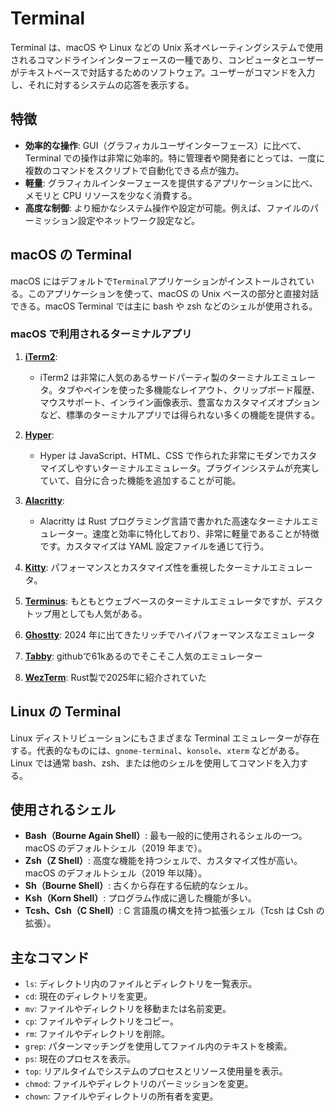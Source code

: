 # Terminal

Terminal は、macOS や Linux などの Unix 系オペレーティングシステムで使用されるコマンドラインインターフェースの一種であり、コンピュータとユーザーがテキストベースで対話するためのソフトウェア。ユーザーがコマンドを入力し、それに対するシステムの応答を表示する。

## 特徴

- **効率的な操作**: GUI（グラフィカルユーザインターフェース）に比べて、Terminal での操作は非常に効率的。特に管理者や開発者にとっては、一度に複数のコマンドをスクリプトで自動化できる点が強力。
- **軽量**: グラフィカルインターフェースを提供するアプリケーションに比べ、メモリと CPU リソースを少なく消費する。
- **高度な制御**: より細かなシステム操作や設定が可能。例えば、ファイルのパーミッション設定やネットワーク設定など。

## macOS の Terminal

macOS にはデフォルトで`Terminal`アプリケーションがインストールされている。このアプリケーションを使って、macOS の Unix ベースの部分と直接対話できる。macOS Terminal では主に bash や zsh などのシェルが使用される。

### macOS で利用されるターミナルアプリ

1. **[iTerm2](https://iterm2.com/)**:

   - iTerm2 は非常に人気のあるサードパーティ製のターミナルエミュレータ。タブやペインを使った多機能なレイアウト、クリップボード履歴、マウスサポート、インライン画像表示、豊富なカスタマイズオプションなど、標準のターミナルアプリでは得られない多くの機能を提供する。

2. **[Hyper](https://hyper.is/)**:

   - Hyper は JavaScript、HTML、CSS で作られた非常にモダンでカスタマイズしやすいターミナルエミュレータ。プラグインシステムが充実していて、自分に合った機能を追加することが可能。

3. **[Alacritty](https://github.com/alacritty/alacritty)**:

   - Alacritty は Rust プログラミング言語で書かれた高速なターミナルエミュレーター。速度と効率に特化しており、非常に軽量であることが特徴です。カスタマイズは YAML 設定ファイルを通じて行う。

4. **[Kitty](https://sw.kovidgoyal.net/kitty/)**: パフォーマンスとカスタマイズ性を重視したターミナルエミュレータ。
5. **[Terminus](https://termius.com/)**: もともとウェブベースのターミナルエミュレータですが、デスクトップ用としても人気がある。
6. **[Ghostty](https://ghostty.org/)**: 2024 年に出てきたリッチでハイパフォーマンスなエミュレータ
7. **[Tabby](https://tabby.sh/)**: githubで61kあるのでそこそこ人気のエミュレーター
8. **[WezTerm](https://wezfurlong.org/wezterm/)**: Rust製で2025年に紹介されていた

## Linux の Terminal

Linux ディストリビューションにもさまざまな Terminal エミュレーターが存在する。代表的なものには、`gnome-terminal`、`konsole`、`xterm` などがある。Linux では通常 bash、zsh、または他のシェルを使用してコマンドを入力する。

## 使用されるシェル

- **Bash（Bourne Again Shell）**: 最も一般的に使用されるシェルの一つ。macOS のデフォルトシェル（2019 年まで）。
- **Zsh（Z Shell）**: 高度な機能を持つシェルで、カスタマイズ性が高い。macOS のデフォルトシェル（2019 年以降）。
- **Sh（Bourne Shell）**: 古くから存在する伝統的なシェル。
- **Ksh（Korn Shell）**: プログラム作成に適した機能が多い。
- **Tcsh、Csh（C Shell）**: C 言語風の構文を持つ拡張シェル（Tcsh は Csh の拡張）。

## 主なコマンド

- `ls`: ディレクトリ内のファイルとディレクトリを一覧表示。
- `cd`: 現在のディレクトリを変更。
- `mv`: ファイルやディレクトリを移動または名前変更。
- `cp`: ファイルやディレクトリをコピー。
- `rm`: ファイルやディレクトリを削除。
- `grep`: パターンマッチングを使用してファイル内のテキストを検索。
- `ps`: 現在のプロセスを表示。
- `top`: リアルタイムでシステムのプロセスとリソース使用量を表示。
- `chmod`: ファイルやディレクトリのパーミッションを変更。
- `chown`: ファイルやディレクトリの所有者を変更。
